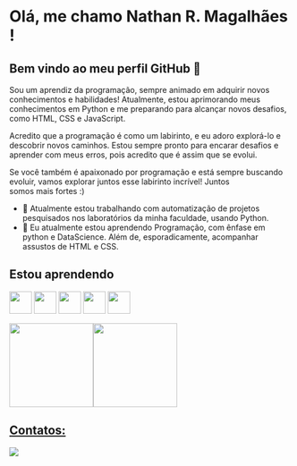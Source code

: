 # Olá, me chamo Nathan R. Magalhães ! 
## Bem vindo ao meu perfil GitHub 👋


Sou um aprendiz da programação, sempre animado em adquirir novos conhecimentos e habilidades! Atualmente, estou aprimorando meus conhecimentos em Python e me preparando para alcançar novos desafios, como HTML, CSS e JavaScript.

Acredito que a programação é como um labirinto, e eu adoro explorá-lo e descobrir novos caminhos. Estou sempre pronto para encarar desafios e aprender com meus erros, pois acredito que é assim que se evolui.

Se você também é apaixonado por programação e está sempre buscando evoluir, vamos explorar juntos esse labirinto incrível! Juntos somos mais fortes :)

- 🔭 Atualmente estou trabalhando com automatização de projetos pesquisados nos laboratórios da minha faculdade, usando Python.
- 🌱 Eu atualmente estou aprendendo Programação, com ênfase em python e DataScience. Além de, esporadicamente, acompanhar assustos de HTML e CSS.


## Estou aprendendo
<img src="https://cdn.jsdelivr.net/gh/devicons/devicon/icons/python/python-original-wordmark.svg" width="40" height="40"/> <img src="https://cdn.jsdelivr.net/gh/devicons/devicon/icons/cplusplus/cplusplus-original.svg" width="40" height="40"/> <img src="https://cdn.jsdelivr.net/gh/devicons/devicon/icons/javascript/javascript-original.svg" width="40" height="40"/> 
          <img src="https://cdn.jsdelivr.net/gh/devicons/devicon/icons/html5/html5-original-wordmark.svg"  width="40" height="40" /> <img src="https://cdn.jsdelivr.net/gh/devicons/devicon/icons/css3/css3-original-wordmark.svg" width="40" height="40"/>  
          
        
<div>
<a href="https://github.com/nrmagalhaes1">
<img height="150em" src="https://github-readme-stats.vercel.app/api?username=nrmagalhaes1&show_icons=true&theme=default&include_all_commits=true&count_private=true"/><img height="150em" src="https://github-readme-stats.vercel.app/api/top-langs/?username=nrmagalhaes1&layout=compact&langs_count=7&theme=default"/>
</div>        

## Contatos:
<div>
<a href="https://www.linkedin.com/in/nrmagalhaes" target="_blank"><img src="https://img.shields.io/badge/-LinkedIn-%230077B5?style=for-the-badge&logo=linkedin&logoColor=white" target="_blank"></a>   
</div>
          
          
          

